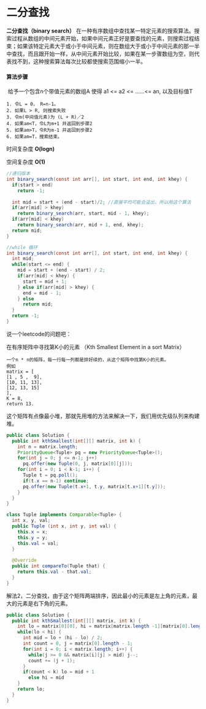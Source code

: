 # 二分查找

**二分查找（binary search）** 在一种有序数组中查找某一特定元素的搜索算法。搜索过程从数组的中间元素开始，如果中间元素正好是要查找的元素，则搜索过程结束；如果该特定元素大于或小于中间元素，则在数组大于或小于中间元素的那一半中查找，而且跟开始一样，从中间元素开始比较，如果在某一步骤数组为空，则代表找不到，这种搜索算法每次比较都使搜索范围缩小一半。



#### 算法步骤

​	给予一个包含n个带值元素的数组A 使得 a1 <= a2 <= ……<= an, 以及目标值T

	1. 令L = 0， R=n-1。
	2. 如果L > R, 则搜索失败
	3. 令m(中间值元素)为 (L + R)／2
	4. 如果am<T，令L为m+1 并返回到步骤2
	5. 如果am>T，令R为m-1 并返回到步骤2
	6. 如果am=T，搜索结束。

时间复杂度 **O(logn)**

空间复杂度 **O(1)**

```java
//递归版本
int binary_search(const int arr[], int start, int end, int khey) {
  if(start > end)
    return -1;
  
  int mid = start + (end - start)/2; //直接平均可能会溢出，所以用这个算法
  if(arr[mid] > khey)
    return binary_search(arr, start, mid - 1, khey);
  if(arr[mid] < khey)
    return binary_search(arr, mid + 1, end, khey);
  return mid;
}
```



```java
//while 循环
int binary_search(const int arr[], int start, int end, int khey) {
  int mid;
  while(start <= end) {
    mid = start + (end - start) / 2;
    if(arr[mid] < khey) {
      start = mid + 1;
    } else if(arr[mid] > khey) {
      end = mid - 1;
    } else 
      return mid;
  }
  return -1;
}
```

说一个leetcode的问题吧：

在有序矩阵中寻找第K小的元素 （Kth Smallest Element in a sort Matrix）

```
一个n * n的矩阵，每一行每一列都是排好续的，从这个矩阵中找第K小的元素。
例如
matrix = [
[1 , 5 ,  9],
[10, 11, 13],
[12, 13, 15]
],
K = 8,
return 13.
```

这个矩阵有点像最小堆，那就先用堆的方法来解决一下，我们用优先级队列来构建堆。

```java
public class Solution {
  public int kthSmallest(int[][] matrix, int k) {
    int n = matrix.length;
    PriorityQueue<Tuple> pq = new PriorityQueue<Tuple>();
    for(int j = 0; j <= n-1; j++) 
      pq.offer(new Tuple(0, j, matrix[0][j])); 
    for(int i = 0; i < k-1; i++) {
      Tuple t = pq.poll();
      if(t.x == n-1) continue;
      pq.offer(new Tuple(t.x+1, t.y, matrix[t.x+1][t.y]));
    }
  }
}

class Tuple implements Comparable<Tuple> {
  int x, y, val;
  public Tuple (int x, int y, int val) {
    this.x = x;
    this.y = y;
    this.val = val;
  }
  
  @Override
  public int compareTo(Tuple that) {
    return this.val - that.val;
  }
}
```

解法2，二分查找，由于这个矩阵两端排序，因此最小的元素是左上角的元素，最大的元素是右下角的元素。

```java
public class Solution {
  public int kthSmallest(int[][] matrix, int k) {
    int lo = matrix[0][0], hi = matrix[matrix.length -1][matrix[0].length - 1] + 1;
    while(lo < hi) {
      int mid = lo + (hi - lo) / 2;
      int count = 0, j = matrix[0].length - 1;
      for(int i = 0; i < matrix.length; i++) {
        while(j >= 0 && matrix[i][j] > mid) j--;
        count += (j + 1);
      }
      if(count < k) lo = mid + 1
        else hi = mid
    }
    return lo;
  }
}
```